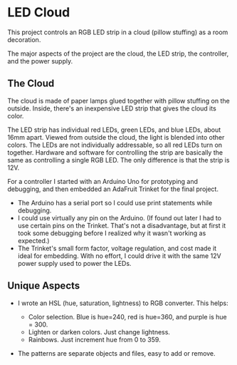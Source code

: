 # LED Cloud

This project controls an RGB LED strip in a cloud (pillow stuffing) as a room decoration.

The major aspects of the project are the cloud, the LED strip, the controller, and the power supply.

## The Cloud
The cloud is made of paper lamps glued together with pillow stuffing on the outside. Inside, there's an inexpensive LED strip that gives the cloud its color.

The LED strip has individual red LEDs, green LEDs, and blue LEDs, about 16mm apart. Viewed from outside the cloud, the light is blended into other colors. The LEDs are not individually addressable, so all red LEDs turn on together. Hardware and software for controlling the strip are basically the same as controlling a single RGB LED. The only difference is that the strip is 12V.

For a controller I started with an Arduino Uno for prototyping and debugging, and then embedded an AdaFruit Trinket for the final project.
* The Arduino has a serial port so I could use print statements while debugging.
* I could use virtually any pin on the Arduino. (If found out later I had to use certain pins on the Trinket. That's not a disadvantage, but at first it took some debugging before I realized why it wasn't working as expected.)
* The Trinket's small form factor, voltage regulation, and cost made it ideal for embedding. With no effort, I could drive it with the same 12V power supply used to power the LEDs.

## Unique Aspects
* I wrote an HSL (hue, saturation, lightness) to RGB converter. This helps:
    * Color selection. Blue is hue=240, red is hue=360, and purple is hue = 300.
    * Lighten or darken colors. Just change lightness.
    * Rainbows. Just increment hue from 0 to 359.

* The patterns are separate objects and files, easy to add or remove.


